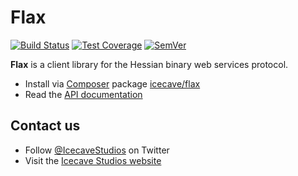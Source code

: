 # Flax

[![Build Status]](https://travis-ci.org/IcecaveStudios/flax)
[![Test Coverage]](https://coveralls.io/r/IcecaveStudios/flax?branch=develop)
[![SemVer]](http://semver.org)

**Flax** is a client library for the Hessian binary web services protocol.

* Install via [Composer](http://getcomposer.org) package [icecave/flax](https://packagist.org/packages/icecave/flax)
* Read the [API documentation](http://icecavestudios.github.io/flax/artifacts/documentation/api/)

## Contact us

* Follow [@IcecaveStudios](https://twitter.com/IcecaveStudios) on Twitter
* Visit the [Icecave Studios website](http://icecave.com.au)

<!-- references -->
[Build Status]: http://img.shields.io/travis/IcecaveStudios/flax/develop.svg?style=flat-square
[Test Coverage]: http://img.shields.io/coveralls/IcecaveStudios/flax/develop.svg?style=flat-square
[SemVer]: http://img.shields.io/:semver-0.0.0-red.svg?style=flat-square
